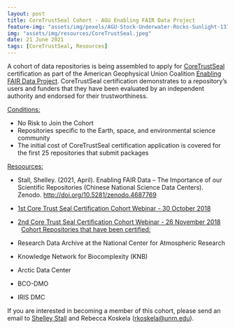 ```yaml
---
layout: post
title: CoreTrustSeal Cohort - AGU Enabling FAIR Data Project
feature-img: "assets/img/pexels/AGU-Stock-Underwater-Rocks-Sunlight-1314x400.jpg"
img: "assets/img/resources/CoreTrustSeal.jpeg"
date: 21 June 2021
tags: [CoreTrustSeal, Resources]
---
```


A cohort of data repositories is being assembled to apply for [CoreTrustSeal](https://www.coretrustseal.org/) certification as part of the American Geophysical Union Coalition [Enabling FAIR Data Project](https://eos.org/agu-news/enabling-fair-data-across-the-earth-and-space-sciences). CoreTrustSeal certification demonstrates to a repository’s users and funders that they have been evaluated by an independent authority and endorsed for their trustworthiness.  

<u>Conditions:</u>

* No Risk to Join the Cohort
* Repositories specific to the Earth, space, and environmental science community
* The initial cost of CoreTrustSeal certification application is covered for the first 25 repositories that submit packages

<u>Resoources:</u>   

* Stall, Shelley. (2021, April). Enabling FAIR Data – The Importance of our Scientific Repositories (Chinese National Science Data Centers). Zenodo. http://doi.org/10.5281/zenodo.4687769
* [1st Core Trust Seal Certification Cohort Webinar - 30 October 2018](https://www.youtube.com/watch?v=gs9HTzxbx0s)
* [2nd Core Trust Seal Certification Cohort Webinar - 26 November 2018](https://youtu.be/vV_3ZcDsagA)  
  
<u>Cohort Repositories that have been certified:</u>  

* Research Data Archive at the National Center for Atmospheric Research
* Knowledge Network for Biocomplexity (KNB)
* Arctic Data Center
* BCO-DMO
* IRIS DMC

If you are interested in becoming a member of this cohort, please send an email to [Shelley Stall](mailto:sstall@agu.org) and Rebecca Koskela ([rkoskela@unm.edu](mailto:rkoskela@unm.edu)).

